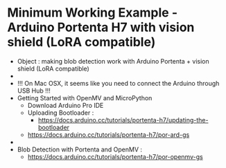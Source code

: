 # Minimum Working Example - Arduino Portenta H7 with vision shield (LoRA compatible)

- Object : making blob detection work with Arduino Portenta + vision shield (LoRA compatible)
-
- !!! On Mac OSX, it seems like you need to connect the Arduino through USB Hub !!!
- Getting Started with OpenMV and MicroPython
	- Download Arduino Pro IDE
	- Uploading Bootloader :
		- https://docs.arduino.cc/tutorials/portenta-h7/updating-the-bootloader
	- https://docs.arduino.cc/tutorials/portenta-h7/por-ard-gs
-
- Blob Detection with Portenta and OpenMV :
	- https://docs.arduino.cc/tutorials/portenta-h7/por-openmv-gs